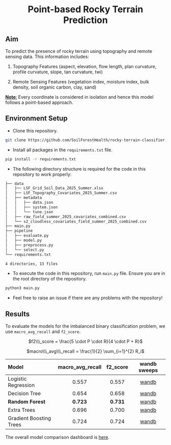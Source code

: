 <div align="center">
<h1>Point-based Rocky Terrain Prediction</h1>
</div>

## Aim

To predict the presence of rocky terrain using topography and remote sensing data. This information includes:

1. Topography Features (aspect, elevation, flow length, plan curvature, profile curvature, slope, tan curvature, twi)

2. Remote Sensing Features (vegetation index, moisture index, bulk density, soil organic carbon, clay, sand)

<ins>**Note**:</ins> Every coordinate is considered in isolation and hence this model follows a point-based approach.

## Environment Setup

- Clone this repository.

```bash
git clone https://github.com/SoilForestHealth/rocky-terrain-classifier.git
```

- Install all packages in the ```requirements.txt``` file.

```bash
pip install -r requirements.txt
```

- The following directory structure is required for the code in this repository to work properly:
```bash
├── data
│   ├── LSF_Grid_Soil_Data_2025_Summer.xlsx
│   ├── LSF_Topography_Covariates_2025_Summer.csv
│   ├── metadata
│   │   ├── data.json
│   │   ├── system.json
│   │   └── tune.json
│   ├── raw_field_summer_2025_covariates_combined.csv
│   └── s2_cloudless_covariates_field_summer_2025_combined.csv
├── main.py
├── pipeline
│   ├── evaluate.py
│   ├── model.py
│   ├── preprocess.py
│   └── select.py
└── requirements.txt

4 directories, 13 files
```

- To execute the code in this repository, run `main.py` file. Ensure you are in the root directory of the repository.

```bash
python3 main.py
```

- Feel free to raise an issue if there are any problems with the repository!

## Results

To evaluate the models for the imbalanced binary classification problem, we use `macro_avg_recall` and `f2_score`.

<div align="center">

$f2\\\_score = \frac{5 \cdot P \cdot R}{4 \cdot P + R}$

$macro\\\_avg\\\_recall = \frac{1}{2} \sum_{i=1}^{2} R_i$


| Model    | macro_avg_recall    |  f2_score  |  wandb sweeps  |
|:--------------|:--------------:|:--------------:|:--------------:|
| Logistic Regression | 0.557 | 0.557 | [wandb](https://wandb.ai/gauravpendharkar/logistic-regression-tuning) |
| Decision Tree | 0.654 | 0.658 | [wandb](https://wandb.ai/gauravpendharkar/decision-tree-tuning) |
| **Random Forest** | **0.723**| **0.731** | [wandb](https://wandb.ai/gauravpendharkar/random-forest-tuning) |
| Extra Trees | 0.696 | 0.700 | [wandb](https://wandb.ai/gauravpendharkar/extra-trees-tuning) |
| Gradient Boosting Trees | 0.724 | 0.724 | [wandb](https://wandb.ai/gauravpendharkar/gradient-boosting-trees-tuning) |

</div>

The overall model comparison dashboard is [here](https://wandb.ai/gauravpendharkar/model-comparison).
